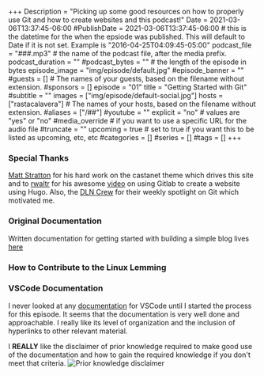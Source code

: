 +++
Description = "Picking up some good resources on how to properly use Git and how to create websites and this podcast!"
Date = 2021-03-06T13:37:45-06:00
#PublishDate = 2021-03-06T13:37:45-06:00 # this is the datetime for the when the epsiode was published. This will default to Date if it is not set. Example is "2016-04-25T04:09:45-05:00"
podcast_file = "###.mp3" # the name of the podcast file, after the media prefix.
podcast_duration = ""
#podcast_bytes = "" # the length of the episode in bytes
episode_image = "img/episode/default.jpg"
#episode_banner = ""
#guests = [] # The names of your guests, based on the filename without extension.
#sponsors = []
episode = "01"
title = "Getting Started with Git"
#subtitle = ""
images = ["img/episode/default-social.jpg"]
hosts = ["rastacalavera"] # The names of your hosts, based on the filename without extension.
#aliases = ["/##"]
#youtube = ""
explicit = "no" # values are "yes" or "no"
#media_override # if you want to use a specific URL for the audio file
#truncate = ""
upcoming = true # set to true if you want this to be listed as upcoming, etc, etc
#categories = []
#series = []
#tags = []
+++
### Special Thanks 
[Matt Stratton](https://github.com/mattstratton) for his hard work on the castanet theme which drives this site and to [rwaltr](https://discourse.destinationlinux.network/t/how-to-make-a-website-with-hugo-and-gitlab/2119) for his awesome [video](https://www.youtube.com/watch?v=-q6ZiCroiGM) on using Gitlab to create a website using Hugo. Also, the [DLN Crew](https://destinationlinux.org/) for their weekly spotlight on Git which motivated me.

### Original Documentation
Written documentation for getting started with building a simple blog lives [here](https://rastacalavera.gitlab.io/DLNhugo/post/git-and-hugo-walkthrough/)

### How to Contribute to the Linux Lemming


### VSCode Documentation
I never looked at any [documentation](https://code.visualstudio.com/docs/editor/versioncontrol#_git-support) for VSCode until I started the process for this episode. It seems that the documentation is very well done and approachable. I really like its level of organization and the inclusion of hyperlinks to other relevant material. 

I **REALLY** like the disclaimer of prior knowledge required to make good use of the documentation and how to gain the required knowledge if you don't meet that criteria.
![Prior knowledge disclaimer](/img/ll_logo.jpg)
